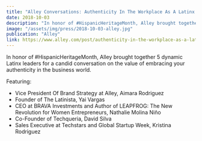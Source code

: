 ```yaml
---
title: "Alley Conversations: Authenticity In The Workplace As A Latinx Professional"
date: 2018-10-03
description: "In honor of #HispanicHeritageMonth, Alley brought together 5 dynamic Latinx leaders for a candid conversation on the value of embracing your authenticity in the business world."
image: "/assets/img/press/2018-10-03-alley.jpg"
publication: "Alley"
link: https://www.alley.com/post/authenticity-in-the-workplace-as-a-latinx-professional
---
```


In honor of #HispanicHeritageMonth, Alley brought together 5 dynamic Latinx leaders for a candid conversation on the value of embracing your authenticity in the business world.

Featuring:

- Vice President Of Brand Strategy at Alley, Aimara Rodriguez
- Founder of The Latinista, Yai Vargas
- CEO at BRAVA Investments and Author of LEAPFROG: The New Revolution for Women Entrepreneurs, Nathalie Molina Niño
- Co-Founder of Techqueria, David Silva
- Sales Executive at Techstars and Global Startup Week, Kristina Rodriguez
